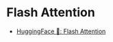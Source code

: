 # Flash Attention

- [HuggingFace 🤗: Flash Attention](https://huggingface.co/docs/text-generation-inference/en/conceptual/flash_attention)

